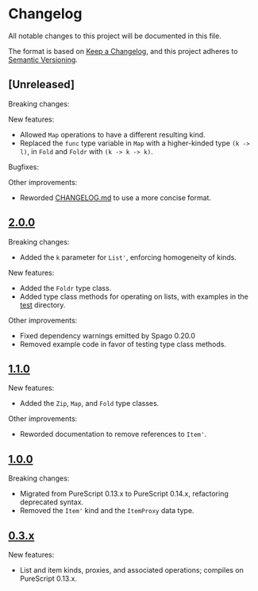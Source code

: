 # Changelog
All notable changes to this project will be documented in this file.

The format is based on [Keep a Changelog](https://keepachangelog.com/en/1.0.0/),
and this project adheres to [Semantic Versioning](https://semver.org/spec/v2.0.0.html).

## [Unreleased]
Breaking changes:

New features:
* Allowed `Map` operations to have a different resulting kind.
* Replaced the `func` type variable in `Map` with a higher-kinded type `(k -> l)`, in `Fold` and
  `Foldr` with `(k -> k -> k)`.

Bugfixes:

Other improvements:
* Reworded [CHANGELOG.md](./CHANGELOG.md) to use a more concise format.

## [2.0.0](https://github.com/PureFunctor/purescript-typelevel-lists/releases/tag/v2.0.0)
Breaking changes:
* Added the `k` parameter for `List'`, enforcing homogeneity of kinds.

New features:
* Added the `Foldr` type class.
* Added type class methods for operating on lists, with examples in the [test](./test) directory.

Other improvements:
* Fixed dependency warnings emitted by Spago 0.20.0
* Removed example code in favor of testing type class methods.

## [1.1.0](https://github.com/PureFunctor/purescript-typelevel-lists/releases/tag/v1.1.0)
New features:
* Added the `Zip`, `Map`, and `Fold` type classes.

Other improvements:
* Reworded documentation to remove references to `Item'`.

## [1.0.0](https://github.com/PureFunctor/purescript-typelevel-lists/releases/tag/v1.0.0)
Breaking changes:
* Migrated from PureScript 0.13.x to PureScript 0.14.x, refactoring deprecated syntax.
* Removed the  `Item'` kind and the `ItemProxy` data type.

## [0.3.x](https://github.com/PureFunctor/purescript-typelevel-lists/releases/tag/v0.3.1)
New features:
* List and item kinds, proxies, and associated operations; compiles on PureScript 0.13.x.
